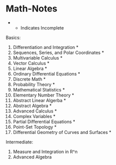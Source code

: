 # Math-Notes

* - Indicates Incomplete

Basics:
1. Differentiation and Integration *
2. Sequences, Series, and Polar Coordinates *
3. Multivariable Calculus *
4. Vector Calculus *
5. Linear Algebra *
6. Ordinary Differential Equations *
7. Discrete Math *
8. Probability Theory *
9. Mathematical Statistics *
10. Elementary Number Theory *
11. Abstract Linear Algerba *
12. Abstract Algebra *
13. Advanced Calculus *
14. Complex Variables *
15. Partial Differential Equations *
16. Point-Set Topology *
17. Differential Geometry of Curves and Surfaces *


Intermediate:
1. Measure and Integration in R^n
2. Advanced Algebra









